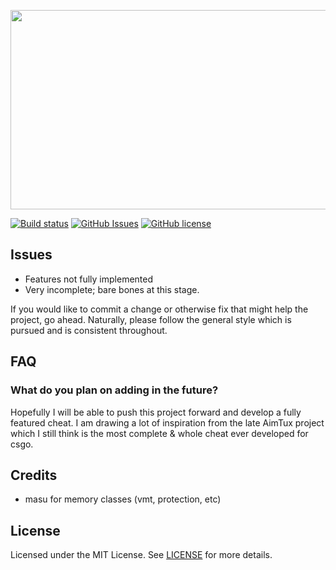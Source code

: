 <p align="center">
  <img width="512" height="319" src="https://i.imgur.com/DQfjgBz.png">
  
  [![Build status](https://img.shields.io/appveyor/ci/ibamboofox/aniware-internal?style=for-the-badge)](https://ci.appveyor.com/project/iBambooFox/aniware-internal) 
  [![GitHub Issues](https://img.shields.io/bitbucket/issues/ibamboofox/aniware-internal?style=for-the-badge)](https://github.com/iBambooFox/aniware-internal/issues)
  [![GitHub license](https://img.shields.io/github/license/ibamboofox/aniware-internal?style=for-the-badge)](https://github.com/iBambooFox/aniware-internal/blob/master/LICENSE)
</p>

## Issues
- Features not fully implemented
- Very incomplete; bare bones at this stage.

If you would like to commit a change or otherwise fix that might help the project, go ahead.
Naturally, please follow the general style which is pursued and is consistent throughout.

## FAQ

### What do you plan on adding in the future?
Hopefully I will be able to push this project forward and develop a fully featured cheat. I am drawing a lot of inspiration from the late AimTux project which I still think is the most complete & whole cheat ever developed for csgo.

## Credits 
- masu for memory classes (vmt, protection, etc)

## License
Licensed under the MIT License. See [LICENSE](https://github.com/iBambooFox/aniware-internal/blob/master/LICENSE) for more details.
